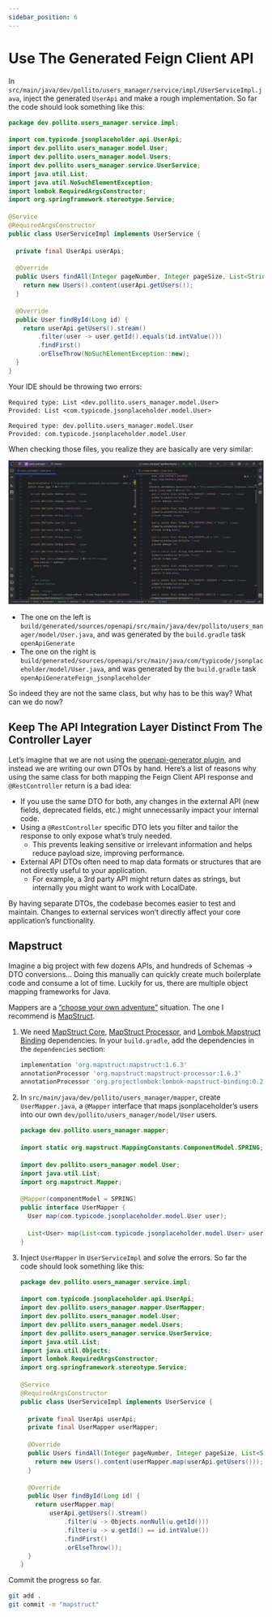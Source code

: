 ```yaml
---
sidebar_position: 6
---
```


# Use The Generated Feign Client API

In `src/main/java/dev/pollito/users_manager/service/impl/UserServiceImpl.java`, inject the generated `UserApi` and make a rough implementation. So far the code should look something like this:

```java
package dev.pollito.users_manager.service.impl;

import com.typicode.jsonplaceholder.api.UserApi;
import dev.pollito.users_manager.model.User;
import dev.pollito.users_manager.model.Users;
import dev.pollito.users_manager.service.UserService;
import java.util.List;
import java.util.NoSuchElementException;
import lombok.RequiredArgsConstructor;
import org.springframework.stereotype.Service;

@Service
@RequiredArgsConstructor
public class UserServiceImpl implements UserService {

  private final UserApi userApi;

  @Override
  public Users findAll(Integer pageNumber, Integer pageSize, List<String> pageSort) {
    return new Users().content(userApi.getUsers());
  }

  @Override
  public User findById(Long id) {
    return userApi.getUsers().stream()
        .filter(user -> user.getId().equals(id.intValue()))
        .findFirst()
        .orElseThrow(NoSuchElementException::new);
  }
}
```

Your IDE should be throwing two errors:

```log
Required type: List <dev.pollito.users_manager.model.User>
Provided: List <com.typicode.jsonplaceholder.model.User>
```

```log
Required type: dev.pollito.users_manager.model.User
Provided: com.typicode.jsonplaceholder.model.User
```

When checking those files, you realize they are basically are very similar:

![users.png](img/users.png)

* The one on the left is `build/generated/sources/openapi/src/main/java/dev/pollito/users_manager/model/User.java`, and was generated by the `build.gradle` task `openApiGenerate`
* The one on the right is `build/generated/sources/openapi/src/main/java/com/typicode/jsonplaceholder/model/User.java`, and was generated by the `build.gradle` task `openApiGenerateFeign_jsonplaceholder`

So indeed they are not the same class, but why has to be this way? What can we do now?

## Keep The API Integration Layer Distinct From The Controller Layer

Let’s imagine that we are not using the [openapi-generator plugin](https://github.com/OpenAPITools/openapi-generator), and instead we are writing our own DTOs by hand. Here’s a list of reasons why using the same class for both mapping the Feign Client API response and `@RestController` return is a bad idea:

* If you use the same DTO for both, any changes in the external API (new fields, deprecated fields, etc.) might unnecessarily impact your internal code.
* Using a `@RestController` specific DTO lets you filter and tailor the response to only expose what’s truly needed.
  * This prevents leaking sensitive or irrelevant information and helps reduce payload size, improving performance.
* External API DTOs often need to map data formats or structures that are not directly useful to your application.
  * For example, a 3rd party API might return dates as strings, but internally you might want to work with LocalDate.

By having separate DTOs, the codebase becomes easier to test and maintain. Changes to external services won’t directly affect your core application’s functionality.

## Mapstruct

Imagine a big project with few dozens APIs, and hundreds of Schemas -> DTO conversions... Doing this manually can quickly create much boilerplate code and consume a lot of time. Luckily for us, there are multiple object mapping frameworks for Java.

Mappers are a [“choose your own adventure”](https://www.baeldung.com/java-performance-mapping-frameworks) situation. The one I recommend is [MapStruct](https://mapstruct.org/).

1. We need [MapStruct Core](https://mvnrepository.com/artifact/org.mapstruct/mapstruct), [MapStruct Processor](https://mvnrepository.com/artifact/org.mapstruct/mapstruct-processor), and [Lombok Mapstruct Binding](https://mvnrepository.com/artifact/org.projectlombok/lombok-mapstruct-binding) dependencies. In your `build.gradle`, add the dependencies in the `dependencies` section:

    ```groovy
    implementation 'org.mapstruct:mapstruct:1.6.3'
    annotationProcessor 'org.mapstruct:mapstruct-processor:1.6.3'
    annotationProcessor 'org.projectlombok:lombok-mapstruct-binding:0.2.0'
    ```

2. In `src/main/java/dev/pollito/users_manager/mapper`, create `UserMapper.java`, a `@Mapper` interface that maps jsonplaceholder’s users into our own `dev/pollito/users_manager/model/User` users.

    ```java
    package dev.pollito.users_manager.mapper;
    
    import static org.mapstruct.MappingConstants.ComponentModel.SPRING;
    
    import dev.pollito.users_manager.model.User;
    import java.util.List;
    import org.mapstruct.Mapper;
    
    @Mapper(componentModel = SPRING)
    public interface UserMapper {
      User map(com.typicode.jsonplaceholder.model.User user);
    
      List<User> map(List<com.typicode.jsonplaceholder.model.User> users);
    }
    ```
   
3. Inject `UserMapper` in `UserServiceImpl` and solve the errors. So far the code should look something like this:

    ```java
    package dev.pollito.users_manager.service.impl;
    
    import com.typicode.jsonplaceholder.api.UserApi;
    import dev.pollito.users_manager.mapper.UserMapper;
    import dev.pollito.users_manager.model.User;
    import dev.pollito.users_manager.model.Users;
    import dev.pollito.users_manager.service.UserService;
    import java.util.List;
    import java.util.Objects;
    import lombok.RequiredArgsConstructor;
    import org.springframework.stereotype.Service;
    
    @Service
    @RequiredArgsConstructor
    public class UserServiceImpl implements UserService {
    
      private final UserApi userApi;
      private final UserMapper userMapper;
    
      @Override
      public Users findAll(Integer pageNumber, Integer pageSize, List<String> pageSort) {
        return new Users().content(userMapper.map(userApi.getUsers()));
      }
    
      @Override
      public User findById(Long id) {
        return userMapper.map(
            userApi.getUsers().stream()
                .filter(u -> Objects.nonNull(u.getId()))
                .filter(u -> u.getId() == id.intValue())
                .findFirst()
                .orElseThrow());
      }
    }
    ```

Commit the progress so far.

```bash
git add .
git commit -m "mapstruct"
```